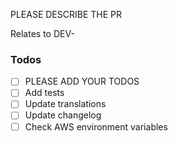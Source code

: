 PLEASE DESCRIBE THE PR

Relates to DEV-

### Todos

- [ ] PLEASE ADD YOUR TODOS
- [ ] Add tests
- [ ] Update translations
- [ ] Update changelog
- [ ] Check AWS environment variables
